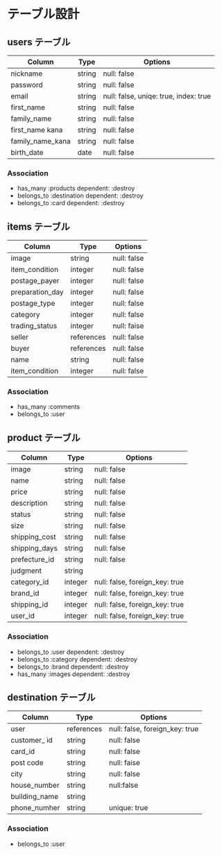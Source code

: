# テーブル設計

## users テーブル

| Column             | Type        | Options                              |
| ------------------ | ----------- | ------------------------------------ |
| nickname           | string      | null: false                          |
| password           | string      | null: false                          |
| email              | string      | null: false, uniqe: true, index: true|
| first_name         | string      | null: false                          |
| family_name        | string      | null: false                          |
| first_name kana    | string      | null: false                          |
| family_name_kana   | string      | null: false                          |
| birth_date         | date        | null: false                          |

### Association

- has_many :products dependent: :destroy
- belongs_to :destination dependent: :destroy
- belongs_to :card dependent: :destroy

## items テーブル 

| Column             | Type       | Options                        |
| ------------------ | ---------- | ------------------------------ |
| image              | string     | null: false                    |
| item_condition     | integer    | null: false                    |
| postage_payer      | integer    | null: false                    |
| preparation_day    | integer    | null: false                    |
| postage_type       | integer    | null: false                    |
| category           | integer    | null: false                    |
| trading_status     | integer    | null: faise                    |
| seller             | references | null: false                    |
| buyer              | references | null: false                    |
| name               | string     | null: false                    |
| item_condition     | integer    | null: false                    |


### Association

- has_many :comments
- belongs_to :user

## product テーブル

| Column        | Type       | Options                        |
| ------------- | ---------- | ------------------------------ |
| image         | string     | null: false                    |
| name          | string     | null: false                    |
| price         | string     | null: false                    |
| description   | string     | null: false                    |
| status        | string     | null: false                    |
| size          | string     | null: false                    |
| shipping_cost | string     | null: false                    |
| shipping_days | string     | null: false                    |
| prefecture_id | string     | null: false                    |
| judgment      | string     |                                |
| category_id   | integer    | null: false, foreign_key: true |
| brand_id      | integer    | null: false, foreign_key: true |
| shipping_id   | integer    | null: false, foreign_key: true |
| user_id       | integer    | null: false, foreign_key: true |

### Association

- belongs_to :user dependent: :destroy
- belongs_to :category dependent: :destroy
- belongs_to :brand dependent: :destroy
- has_many :images dependent: :destroy

##  destination テーブル

| Column             | Type       | Options                        |
| ------------------ | ---------- | ------------------------------ |
| user               | references | null: false, foreign_key: true |
| customer_ id       | string     | null: false                    | 
| card_id            | string     | null: false                    |
| post code          | string     | null: faise                    |
| city               | string     | null: false                    |
| house_number       | string     | null:false                     |
| building_name      | string     |                                |
| phone_numher       | string     | unique: true                   |

### Association
- belongs_to :user

